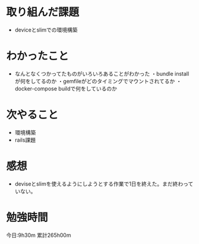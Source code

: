 # 取り組んだ課題
* deviceとslimでの環境構築

# わかったこと
* なんとなくつかってたものがいろいろあることがわかった
・bundle installが何をしてるのか
・gemfileがどのタイミングでマウントされてるか
・docker-compose buildで何をしているのか

# 次やること
* 環境構築
* rails課題

# 感想
* deviseとslimを使えるようにしようとする作業で1日を終えた。まだ終わっていない。

# 勉強時間
今日:9h30m
累計265h00m
